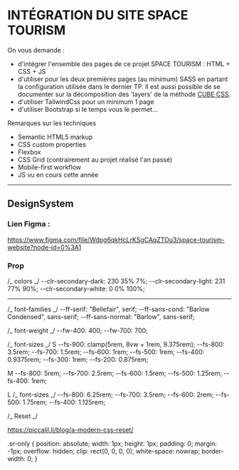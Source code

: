 # INTÉGRATION DU SITE SPACE TOURISM

On vous demande :

- d'intégrer l'ensemble des pages de ce projet SPACE TOURISM : HTML + CSS + JS
- d'utiliser pour les deux premières pages (au minimum) SASS en partant la configuration utilisée dans le dernier TP. Il est aussi possible de se documenter sur la décomposition des 'layers' de la méthode [CUBE CSS](https://cube.fyi).
- d'utiliser TailwindCss pour un minimum 1 page
- d'utiliser Bootstrap si le temps vous le permet...

Remarques sur les techniques

- Semantic HTML5 markup
- CSS custom properties
- Flexbox
- CSS Grid (contrairement au projet réalisé l'an passé)
- Mobile-first workflow
- JS vu en cours cette année

---

## DesignSystem

### Lien Figma :

https://www.figma.com/file/Wdpg6qkHcLrKSgCAqZTOu3/space-tourism-website?node-id=0%3A1

### Prop

/_ colors _/
--clr-secondary-dark: 230 35% 7%;
--clr-secondary-light: 231 77% 90%;
--clr-secondary-white: 0 0% 100%;

---

/_ font-families _/
--ff-serif: "Bellefair", serif;
--ff-sans-cond: "Barlow Condensed", sans-serif;
--ff-sans-normal: "Barlow", sans-serif;

/_ font-weight _/
--fw-400: 400;
--fw-700: 700;

/_ font-sizes _/
S
--fs-900: clamp(5rem, 8vw + 1rem, 9.375rem);
--fs-800: 3.5rem;
--fs-700: 1.5rem;
--fs-600: 1rem;
--fs-500: 1rem;
--fs-400: 0.9375rem;
--fs-300: 1rem;
--fs-200: 0.875rem;

M
--fs-800: 5rem;
--fs-700: 2.5rem;
--fs-600: 1.5rem;
--fs-500: 1.25rem;
--fs-400: 1rem;

L
/_ font-sizes _/
--fs-800: 6.25rem;
--fs-700: 3.5rem;
--fs-600: 2rem;
--fs-500: 1.75rem;
--fs-400: 1.125rem;

/_ Reset _/

https://piccalil.li/blog/a-modern-css-reset/

.sr-only {
position: absolute;
width: 1px;
height: 1px;
padding: 0;
margin: -1px;
overflow: hidden;
clip: rect(0, 0, 0, 0);
white-space: nowrap;
border-width: 0;
}
